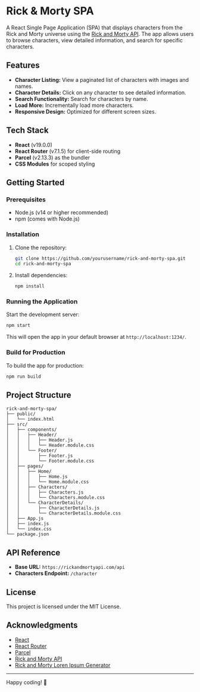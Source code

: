 # Rick & Morty SPA

A React Single Page Application (SPA) that displays characters from the Rick and Morty universe using the [Rick and Morty API](https://rickandmortyapi.com/). The app allows users to browse characters, view detailed information, and search for specific characters.

## Features

- **Character Listing:** View a paginated list of characters with images and names.
- **Character Details:** Click on any character to see detailed information.
- **Search Functionality:** Search for characters by name.
- **Load More:** Incrementally load more characters.
- **Responsive Design:** Optimized for different screen sizes.

## Tech Stack

- **React** (v19.0.0)
- **React Router** (v7.1.5) for client-side routing
- **Parcel** (v2.13.3) as the bundler
- **CSS Modules** for scoped styling

## Getting Started

### Prerequisites

- Node.js (v14 or higher recommended)
- npm (comes with Node.js)

### Installation

1. Clone the repository:

   ```bash
   git clone https://github.com/yourusername/rick-and-morty-spa.git
   cd rick-and-morty-spa
   ```

2. Install dependencies:

   ```bash
   npm install
   ```

### Running the Application

Start the development server:

```bash
npm start
```

This will open the app in your default browser at `http://localhost:1234/`.

### Build for Production

To build the app for production:

```bash
npm run build
```

## Project Structure

```
rick-and-morty-spa/
├── public/
│   └── index.html
├── src/
│   ├── components/
│   │   ├── Header/
│   │   │   ├── Header.js
│   │   │   └── Header.module.css
│   │   └── Footer/
│   │       ├── Footer.js
│   │       └── Footer.module.css
│   ├── pages/
│   │   ├── Home/
│   │   │   ├── Home.js
│   │   │   └── Home.module.css
│   │   ├── Characters/
│   │   │   ├── Characters.js
│   │   │   └── Characters.module.css
│   │   └── CharacterDetails/
│   │       ├── CharacterDetails.js
│   │       └── CharacterDetails.module.css
│   ├── App.js
│   ├── index.js
│   └── index.css
└── package.json
```

## API Reference

- **Base URL:** `https://rickandmortyapi.com/api`
- **Characters Endpoint:** `/character`

## License

This project is licensed under the MIT License.

## Acknowledgments

- [React](https://reactjs.org/)
- [React Router](https://reactrouter.com/)
- [Parcel](https://parceljs.org/)
- [Rick and Morty API](https://rickandmortyapi.com/)
- [Rick and Morty Loren Ipsum Generator](https://felipemotabr.github.io/rick-and-morty-ipsum-generator/)

---

Happy coding! 🚀

